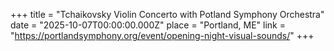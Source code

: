 +++
title = "Tchaikovsky Violin Concerto with Potland Symphony Orchestra"
date = "2025-10-07T00:00:00.000Z"
place = "Portland, ME"
link = "https://portlandsymphony.org/event/opening-night-visual-sounds/"
+++




